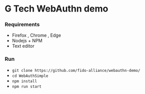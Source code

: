 # G Tech WebAuthn demo



### Requirements

- Firefox , Chrome , Edge
- Nodejs + NPM
- Text editor

### Run

- `git clone https://github.com/fido-alliance/webauthn-demo/`
- `cd WebAuthSimple`
- `npm install`
- `npm run start`
